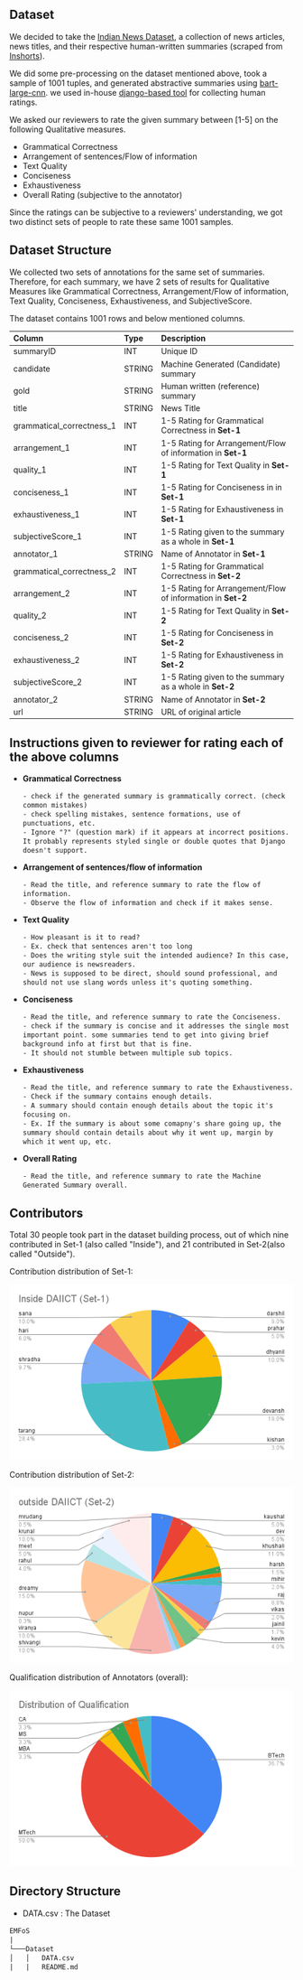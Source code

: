 ## Dataset

We decided to take the [Indian News Dataset](https://www.kaggle.com/datasets/sunnysai12345/news-summary), a collection of news articles, news titles, and their respective human-written summaries (scraped from [Inshorts](https://www.inshorts.com/)).

We did some pre-processing on the dataset mentioned above, took a sample of 1001 tuples, and generated abstractive summaries using [bart-large-cnn](https://huggingface.co/facebook/bart-large-cnn). we used in-house [django-based tool](https://github.com/TarangRanpara/SummaryAnnotatorTool) for collecting human ratings. 

We asked our reviewers to rate the given summary between [1-5] on the following Qualitative measures. 

-  Grammatical Correctness
-  Arrangement of sentences/Flow of information
-  Text Quality
-  Conciseness
-  Exhaustiveness
-  Overall Rating (subjective to the annotator)

Since the ratings can be subjective to a reviewers' understanding, we got two distinct sets of people to rate these same 1001 samples. 

## Dataset Structure

We collected two sets of annotations for the same set of summaries. Therefore, for each summary, we have 2 sets of results for Qualitative Measures like Grammatical Correctness, Arrangement/Flow of information, Text Quality, Conciseness, Exhaustiveness, and SubjectiveScore. 

The dataset contains 1001 rows and below mentioned columns. 

| Column      | Type | Description |
| :---        | :--- | :--- |           
| summaryID      | INT | Unique ID       |
| candidate   | STRING | Machine Generated (Candidate) summary        |
| gold| STRING | Human written (reference) summary |
| title| STRING | News Title |
| grammatical_correctness_1| INT | 1-5 Rating for Grammatical Correctness in **Set-1** |
| arrangement_1| INT | 1-5 Rating for Arrangement/Flow of information in **Set-1** |
| quality_1| INT | 1-5 Rating for Text Quality in **Set-1** |
| conciseness_1| INT | 1-5 Rating for Conciseness in in **Set-1**|
| exhaustiveness_1| INT | 1-5 Rating for Exhaustiveness in **Set-1**|
| subjectiveScore_1| INT | 1-5 Rating given to the summary as a whole in **Set-1** |
| annotator_1| STRING | Name of Annotator in **Set-1**|
| grammatical_correctness_2| INT | 1-5 Rating for Grammatical Correctness in **Set-2** |
| arrangement_2| INT | 1-5 Rating for Arrangement/Flow of information in **Set-2** |
| quality_2| INT | 1-5 Rating for Text Quality in **Set-2**|
| conciseness_2| INT | 1-5 Rating for Conciseness in **Set-2**|
| exhaustiveness_2| INT | 1-5 Rating for Exhaustiveness in **Set-2** |
|subjectiveScore_2| INT | 1-5 Rating given to the summary as a whole in **Set-2**|
| annotator_2| STRING | Name of Annotator in **Set-2**|
| url| STRING | URL of original article |

## Instructions given to reviewer for rating each of the above columns

- **Grammatical Correctness**
      
      - check if the generated summary is grammatically correct. (check common mistakes)
      - check spelling mistakes, sentence formations, use of punctuations, etc.
      - Ignore "?" (question mark) if it appears at incorrect positions. It probably represents styled single or double quotes that Django doesn't support.   

- **Arrangement of sentences/flow of information**

      - Read the title, and reference summary to rate the flow of information.
      - Observe the flow of information and check if it makes sense.

- **Text Quality**

      - How pleasant is it to read?
      - Ex. check that sentences aren't too long
      - Does the writing style suit the intended audience? In this case, our audience is newsreaders.
      - News is supposed to be direct, should sound professional, and should not use slang words unless it's quoting something.

- **Conciseness**

      - Read the title, and reference summary to rate the Conciseness.
      - check if the summary is concise and it addresses the single most important point. some summaries tend to get into giving brief background info at first but that is fine.
      - It should not stumble between multiple sub topics.

- **Exhaustiveness**

      - Read the title, and reference summary to rate the Exhaustiveness.
      - Check if the summary contains enough details.
      - A summary should contain enough details about the topic it's focusing on.
      - Ex. If the summary is about some comapny's share going up, the summary should contain details about why it went up, margin by which it went up, etc.

- **Overall Rating**
      
      - Read the title, and reference summary to rate the Machine Generated Summary overall.

## Contributors 

Total 30 people took part in the dataset building process, out of which nine contributed in Set-1 (also called "Inside"), and 21 contributed in Set-2(also called "Outside").


Contribution distribution of Set-1: 

![set-1](/Assets/Inside%20DAIICT%20(Set-1).png)


Contribution distribution of Set-2: 

![set-2](/Assets/outside%20DAIICT%20(Set-2).png)

Qualification distribution of Annotators (overall): 

![Qualification](/Assets/Distribution%20of%20Qualification.png)

## Directory Structure 

- DATA.csv : The Dataset

```
EMFoS
|
└───Dataset 
│   │   DATA.csv
|   |   README.md

```




